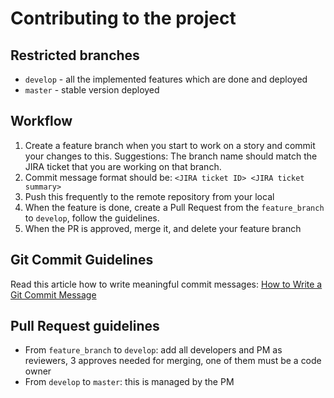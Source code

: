 # Contributing to the project

## Restricted branches

- `develop` - all the implemented features which are done and deployed
- `master` - stable version deployed

## Workflow

1. Create a feature branch when you start to work on a story and commit your
changes to this. Suggestions: The branch name should match the JIRA ticket
that you are working on that branch.
1. Commit message format should be: `<JIRA ticket ID> <JIRA ticket summary>`
1. Push this frequently to the remote repository from your local
1. When the feature is done, create a Pull Request from
the `feature_branch` to `develop`, follow the guidelines.
1. When the PR is approved, merge it, and delete your feature branch

## Git Commit Guidelines

Read this article how to write meaningful commit messages:
[How to Write a Git Commit Message](https://xkcd.com/1296/)

## Pull Request guidelines

- From `feature_branch` to `develop`: add all developers
and PM as reviewers, 3 approves needed for merging, one of them
must be a code owner
- From `develop` to `master`: this is managed by the PM
